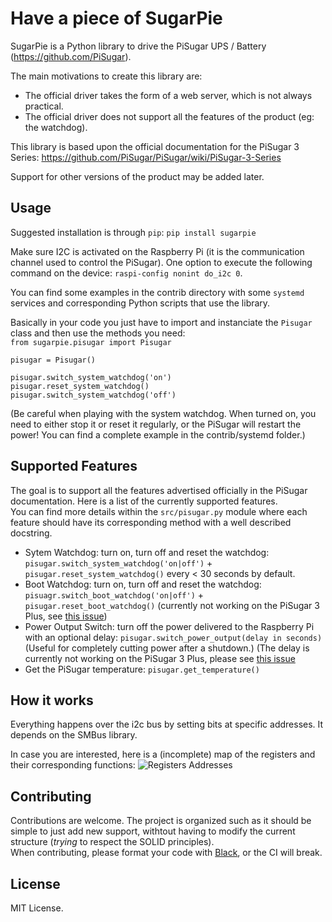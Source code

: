# Have a piece of SugarPie

SugarPie is a Python library to drive the PiSugar UPS / Battery (https://github.com/PiSugar).

The main motivations to create this library are:
- The official driver takes the form of a web server, which is not always practical.
- The official driver does not support all the features of the product (eg: the watchdog).

This library is based upon the official documentation for the PiSugar 3 Series: https://github.com/PiSugar/PiSugar/wiki/PiSugar-3-Series

Support for other versions of the product may be added later.

## Usage
Suggested installation is through `pip`: `pip install sugarpie`

Make sure I2C is activated on the Raspberry Pi (it is the communication
channel used to control the PiSugar). One option to execute the following
command on the device:
`raspi-config nonint do_i2c 0`.

You can find some examples in the contrib directory with some `systemd` services and corresponding
Python scripts that use the library.

Basically in your code you just have to import and instanciate the `Pisugar` class and then use
the methods you need:  
`from sugarpie.pisugar import Pisugar`

`pisugar = Pisugar()`

`pisugar.switch_system_watchdog('on')`  
`pisugar.reset_system_watchdog()`  
`pisugar.switch_system_watchdog('off')`  

(Be careful when playing with the system watchdog. When turned on, you need to either stop
it or reset it regularly, or the PiSugar will restart the power! You can find a complete
example in the contrib/systemd folder.)

## Supported Features
The goal is to support all the features advertised officially in the PiSugar documentation. Here
is a list of the currently supported features.  
You can find more details within the `src/pisugar.py` module where each feature should have its
corresponding method with a well described docstring.

- Sytem Watchdog: turn on, turn off and reset the watchdog: `pisugar.switch_system_watchdog('on|off')` + `pisugar.reset_system_watchdog()` every < 30 seconds by default.
- Boot Watchdog: turn on, turn off and reset the watchdog: `pisuagr.switch_boot_watchdog('on|off')` + `pisugar.reset_boot_watchdog()` (currently not working on the PiSugar 3 Plus, see [this issue](https://github.com/PiSugar/pisugar-power-manager-rs/issues/81))
- Power Output Switch: turn off the power delivered to the Raspberry Pi with an optional delay: `pisugar.switch_power_output(delay in seconds)` (Useful for completely cutting power after a shutdown.) (The delay is currently not working on the PiSugar 3 Plus, please see [this issue](https://github.com/PiSugar/pisugar-power-manager-rs/issues/82)
- Get the PiSugar temperature: `pisugar.get_temperature()`

## How it works
Everything happens over the i2c bus by setting bits at specific addresses. It depends on the SMBus
library.

In case you are interested, here is a (incomplete) map of the registers and their corresponding functions:
![Registers Addresses](PiSugar_Registers_Addresses.png)

## Contributing
Contributions are welcome. The project is organized such as it should be simple to just add
new support, withtout having to modify the current structure (*trying* to respect the SOLID principles).  
When contributing, please format your code with [Black](https://github.com/psf/black), or the CI
will break.

## License
MIT License.
